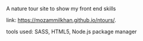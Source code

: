 A nature tour site to show my front end skills 

link: https://mozammilkhan.github.io/ntours/.

tools used: SASS, HTML5, Node.js package manager
